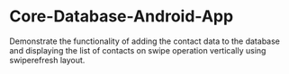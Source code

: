 Core-Database-Android-App
=========================

Demonstrate the functionality of adding the contact data to the database and displaying 
the list of contacts on swipe operation vertically using swiperefresh layout.
